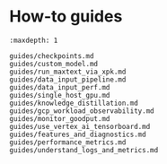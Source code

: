 <!--
 Copyright 2024 Google LLC

 Licensed under the Apache License, Version 2.0 (the "License");
 you may not use this file except in compliance with the License.
 You may obtain a copy of the License at

      https://www.apache.org/licenses/LICENSE-2.0

 Unless required by applicable law or agreed to in writing, software
 distributed under the License is distributed on an "AS IS" BASIS,
 WITHOUT WARRANTIES OR CONDITIONS OF ANY KIND, either express or implied.
 See the License for the specific language governing permissions and
 limitations under the License.
 -->

# How-to guides

```{toctree}
:maxdepth: 1

guides/checkpoints.md
guides/custom_model.md
guides/run_maxtext_via_xpk.md
guides/data_input_pipeline.md
guides/data_input_perf.md
guides/single_host_gpu.md
guides/knowledge_distillation.md
guides/gcp_workload_observability.md
guides/monitor_goodput.md
guides/use_vertex_ai_tensorboard.md
guides/features_and_diagnostics.md
guides/performance_metrics.md
guides/understand_logs_and_metrics.md
```
